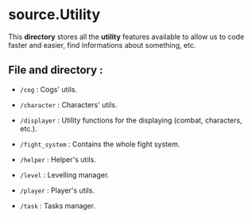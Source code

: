 # source.Utility

This **directory** stores all the **utility** features available to allow us to code faster and easier, find informations about something, etc.

## File and directory :

- `/cog` : Cogs' utils.

- `/character` : Characters' utils.

- `/displayer` : Utility functions for the displaying (combat, characters, etc.).

- `/fight_system` : Contains the whole fight system.

- `/helper` : Helper's utils.

- `/level` : Levelling manager.

- `/player` : Player's utils.

- `/task` : Tasks manager.

